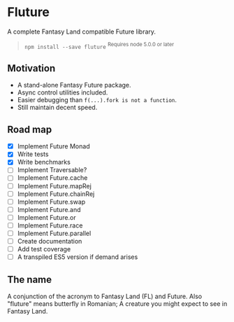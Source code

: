 # Fluture

A complete Fantasy Land compatible Future library.

> `npm install --save fluture` <sup>Requires node 5.0.0 or later</sup>

## Motivation

* A stand-alone Fantasy Future package.
* Async control utilities included.
* Easier debugging than `f(...).fork is not a function`.
* Still maintain decent speed.

## Road map

* [x] Implement Future Monad
* [x] Write tests
* [x] Write benchmarks
* [ ] Implement Traversable?
* [ ] Implement Future.cache
* [ ] Implement Future.mapRej
* [ ] Implement Future.chainRej
* [ ] Implement Future.swap
* [ ] Implement Future.and
* [ ] Implement Future.or
* [ ] Implement Future.race
* [ ] Implement Future.parallel
* [ ] Create documentation
* [ ] Add test coverage
* [ ] A transpiled ES5 version if demand arises

## The name

A conjunction of the acronym to Fantasy Land (FL) and Future. Also "fluture"
means butterfly in Romanian; A creature you might expect to see in Fantasy Land.
